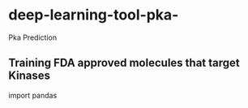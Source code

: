 # deep-learning-tool-pka-
Pka Prediction
## Training FDA approved molecules that target Kinases
import pandas
